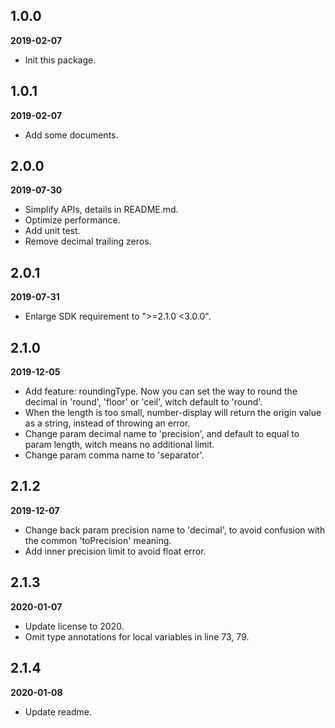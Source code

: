 ## 1.0.0

**2019-02-07**

* Init this package.

## 1.0.1

**2019-02-07**

* Add some documents.

## 2.0.0

**2019-07-30**

- Simplify APIs, details in README.md.
- Optimize performance.
- Add unit test.
- Remove decimal trailing zeros.

## 2.0.1

**2019-07-31**

- Enlarge SDK requirement to ">=2.1.0 <3.0.0".

## 2.1.0

**2019-12-05**

- Add feature: roundingType. Now you can set the way to round the decimal in 'round', 'floor' or 'ceil', witch default to 'round'.
- When the length is too small, number-display will return the origin value as a string, instead of throwing an error.
- Change param decimal name to 'precision', and default to equal to param length, witch means no additional limit.
- Change param comma name to 'separator'.

## 2.1.2

**2019-12-07**

- Change back param precision name to 'decimal', to avoid confusion with the common 'toPrecision' meaning.
- Add inner precision limit to avoid float error.

## 2.1.3

**2020-01-07**

- Update license to 2020.
- Omit type annotations for local variables in line 73, 79.

## 2.1.4

**2020-01-08**

- Update readme.